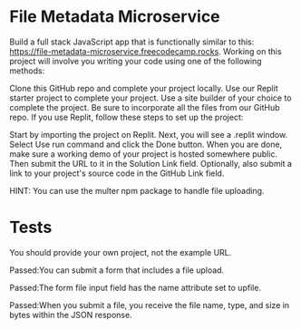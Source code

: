 # File Metadata Microservice

Build a full stack JavaScript app that is functionally similar to this: https://file-metadata-microservice.freecodecamp.rocks. Working on this project will involve you writing your code using one of the following methods:

Clone this GitHub repo and complete your project locally.
Use our Replit starter project to complete your project.
Use a site builder of your choice to complete the project. Be sure to incorporate all the files from our GitHub repo.
If you use Replit, follow these steps to set up the project:

Start by importing the project on Replit.
Next, you will see a .replit window.
Select Use run command and click the Done button.
When you are done, make sure a working demo of your project is hosted somewhere public. Then submit the URL to it in the Solution Link field. Optionally, also submit a link to your project's source code in the GitHub Link field.

HINT: You can use the multer npm package to handle file uploading.

# Tests

You should provide your own project, not the example URL.

Passed:You can submit a form that includes a file upload.

Passed:The form file input field has the name attribute set to upfile.

Passed:When you submit a file, you receive the file name, type, and size in bytes within the JSON response.
